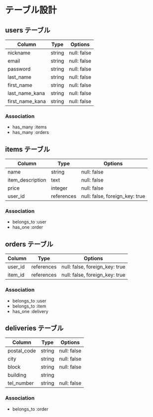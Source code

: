# テーブル設計

## users  テーブル

|  Column          |  Type    |  Options      |
|  --------------  |  ------  |  -----------  |
|  nickname        |  string  |  null: false  |
|  email           |  string  |  null: false  |
|  password        |  string  |  null: false  |
|  last_name       |  string  |  null: false  |
|  first_name      |  string  |  null: false  |
|  last_name_kana  |  string  |  null: false  |
|  first_name_kana |  string  |  null: false  |

###  Association
- has_many :items
- has_many :orders

## items テーブル

|  Column            |  Type        |  Options                           |
|  ----------------  |  ----------  |  --------------------------------  |
|  name              |  string      |  null: false                       |
|  item_description  |  text        |  null: false                       |
|  price             |  integer     |  null: false                       |
|  user_id           |  references  |  null: false,  foreign_key:  true  |

###  Association
- belongs_to :user
- has_one :order

## orders テーブル

|  Column    |  Type        |  Options                           |
|  --------  |  ----------- |  --------------------------------  |
|  user_id   |  references  |  null: false,  foreign_key:  true  |
|  item_id   |  references  |  null: false,  foreign_key:  true  |

###  Association

- belongs_to :user
- belongs_to :item
- has_one :delivery

## deliveries テーブル

|  Column       |  Type        |  Options      |
|  -----------  |  ------      |  -----------  |
|  postal_code  |  string      |  null: false  |
|  city         |  string      |  null: false  |
|  block        |  string      |  null: false  |
|  building     |  string      |               |
|  tel_number   |  string      |  null: false  |

###  Association

- belongs_to :order